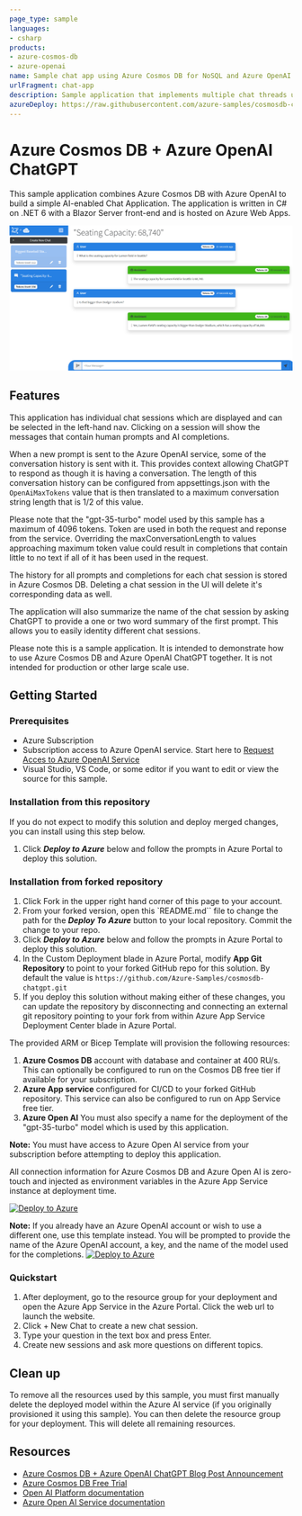 ```yaml
---
page_type: sample
languages:
- csharp
products:
- azure-cosmos-db
- azure-openai
name: Sample chat app using Azure Cosmos DB for NoSQL and Azure OpenAI
urlFragment: chat-app
description: Sample application that implements multiple chat threads using the Azure OpenAI "gpt-35-turbo" model and Azure Cosmos DB for NoSQL for storage.
azureDeploy: https://raw.githubusercontent.com/azure-samples/cosmosdb-chatgpt/main/azuredeploy.json
---
```


# Azure Cosmos DB + Azure OpenAI ChatGPT

This sample application combines Azure Cosmos DB with Azure OpenAI to build a simple AI-enabled Chat Application. The application is written in C# on .NET 6 with a Blazor Server front-end and is hosted on Azure Web Apps.

![Cosmos DB + ChatGPT user interface](screenshot.png)

## Features

This application has individual chat sessions which are displayed and can be selected in the left-hand nav. Clicking on a session will show the messages that contain human prompts and AI completions. 

When a new prompt is sent to the Azure OpenAI service, some of the conversation history is sent with it. This provides context allowing ChatGPT to respond as though it is having a conversation. The length of this conversation history can be configured from appsettings.json with the `OpenAiMaxTokens` value that is then translated to a maximum conversation string length that is 1/2 of this value. 

Please note that the "gpt-35-turbo" model used by this sample has a maximum of 4096 tokens. Token are used in both the request and reponse from the service. Overriding the maxConversationLength to values approaching maximum token value could result in completions that contain little to no text if all of it has been used in the request.

The history for all prompts and completions for each chat session is stored in Azure Cosmos DB. Deleting a chat session in the UI will delete it's corresponding data as well.

The application will also summarize the name of the chat session by asking ChatGPT to provide a one or two word summary of the first prompt. This allows you to easily identity different chat sessions.

Please note this is a sample application. It is intended to demonstrate how to use Azure Cosmos DB and Azure OpenAI ChatGPT together. It is not intended for production or other large scale use.

## Getting Started

### Prerequisites

- Azure Subscription
- Subscription access to Azure OpenAI service. Start here to [Request Acces to Azure OpenAI Service](https://customervoice.microsoft.com/Pages/ResponsePage.aspx?id=v4j5cvGGr0GRqy180BHbR7en2Ais5pxKtso_Pz4b1_xUOFA5Qk1UWDRBMjg0WFhPMkIzTzhKQ1dWNyQlQCN0PWcu)
- Visual Studio, VS Code, or some editor if you want to edit or view the source for this sample.

### Installation from this repository

If you do not expect to modify this solution and deploy merged changes, you can install using this step below.

1. Click ***Deploy to Azure*** below and follow the prompts in Azure Portal to deploy this solution.

### Installation from forked repository

1. Click Fork in the upper right hand corner of this page to your account.
1. From your forked version, open this `README.md`` file to change the path for the ***Deploy To Azure*** button to your local repository. Commit the change to your repo.
1. Click ***Deploy to Azure*** below and follow the prompts in Azure Portal to deploy this solution.
1. In the Custom Deployment blade in Azure Portal, modify **App Git Repository** to point to your forked GitHub repo for this solution. By default the value is `https://github.com/Azure-Samples/cosmosdb-chatgpt.git`
1. If you deploy this solution without making either of these changes, you can update the repository by disconnecting and connecting an external git repository pointing to your fork from within Azure App Service Deployment Center blade in Azure Portal.


The provided ARM or Bicep Template will provision the following resources:
1. **Azure Cosmos DB** account with database and container at 400 RU/s. This can optionally be configured to run on the Cosmos DB free tier if available for your subscription.
1. **Azure App service** configured for CI/CD to your forked GitHub repository. This service can also be configured to run on App Service free tier.
1. **Azure Open AI** You must also specify a name for the deployment of the "gpt-35-turbo" model which is used by this application.

**Note:** You must have access to Azure Open AI service from your subscription before attempting to deploy this application.

All connection information for Azure Cosmos DB and Azure Open AI is zero-touch and injected as environment variables in the Azure App Service instance at deployment time. 

[![Deploy to Azure](https://aka.ms/deploytoazurebutton)](https://portal.azure.com/#create/Microsoft.Template/uri/https%3A%2F%2Fraw.githubusercontent.com%2FAzure-Samples%2Fcosmosdb-chatgpt%2Fmain%2Fazuredeploy.json)

**Note:** If you already have an Azure OpenAI account or wish to use a different one, use this template instead. You will be prompted to provide the name of the Azure OpenAI account, a key, and the name of the model used for the completions.
[![Deploy to Azure](https://aka.ms/deploytoazurebutton)](https://portal.azure.com/#create/Microsoft.Template/uri/https%3A%2F%2Fraw.githubusercontent.com%2FAzure-Samples%2Fcosmosdb-chatgpt%2Fmain%2Fazuredeploy-no-aoai.json)


### Quickstart

1. After deployment, go to the resource group for your deployment and open the Azure App Service in the Azure Portal. Click the web url to launch the website.
1. Click + New Chat to create a new chat session.
1. Type your question in the text box and press Enter.
1. Create new sessions and ask more questions on different topics.

## Clean up

To remove all the resources used by this sample, you must first manually delete the deployed model within the Azure AI service (if you originally provisioned it using this sample). You can then delete the resource group for your deployment. This will delete all remaining resources.

## Resources

- [Azure Cosmos DB + Azure OpenAI ChatGPT Blog Post Announcement](https://devblogs.microsoft.com/cosmosdb/)
- [Azure Cosmos DB Free Trial](https://aka.ms/TryCosmos)
- [Open AI Platform documentation](https://platform.openai.com/docs/introduction/overview)
- [Azure Open AI Service documentation](https://learn.microsoft.com/azure/cognitive-services/openai/)
